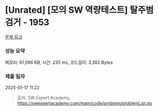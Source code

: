 # [Unrated] [모의 SW 역량테스트] 탈주범 검거 - 1953 

[문제 링크](https://swexpertacademy.com/main/code/problem/problemDetail.do?contestProbId=AV5PpLlKAQ4DFAUq) 

### 성능 요약

메모리: 61,096 KB, 시간: 235 ms, 코드길이: 3,382 Bytes

### 제출 일자

2025-01-17 11:22



> 출처: SW Expert Academy, https://swexpertacademy.com/main/code/problem/problemList.do